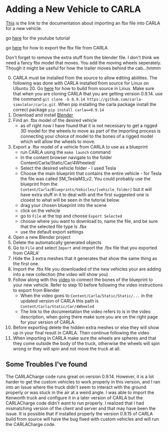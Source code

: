 # Adding a New Vehicle to CARLA
[This](https://carla.readthedocs.io/en/latest/tuto_content_authoring_vehicles/) is the link to the documentation about importing an fbx file into CARLA for a new vehicle.

go [here](https://www.youtube.com/watch?v=0F3ugwkISGk) for the youtube tutorial

go [here](https://forums.unrealengine.com/t/export-fbx-from-ue4/374740/2) for how to export the fbx file from CARLA

Don't forget to remove the extra stuff from the blender file.
I don't think we need a fancy fbx model that moves. You add the moving wheels seperately. Though it might be useful for how the trailer moves behind the cab...hmmm

0. CARLA must be installed from the source to allow editing abilities. The following was done with CARLA installed from source for Linux on Ubuntu 20. Go [here](https://carla.readthedocs.io/en/latest/build_linux/) for how to build from source in Linux. Make sure that when you are cloning CARLA that you are getting version 0.9.14. use the command `git clone -b 0.9.14 https://github.com/carla-simulator/carla.git`. When pip installing the carla package install the correct package `pip install carla==0.9.14`
1. Download and install [Blender](https://www.blender.org/download/)
2. Find an .fbx model of the desired vehicle
    - as of right now I have found that it is not necessary to get a rigged 3D model for the wheels to move as part of the importing process is connecting your choice of model to the bones of a rigged model which will allow the wheels to move.
3. Export a .fbx model of a vehicle from CARLA to use as a blueprint
    - run CARLA using the `make launch` command
    - In the content browser navigate to the folder Content/Carla/Static/Car/4Wheeled/
    - Select the desired vehicle folder - I used Tesla
    - Choose the main blueprint that contains the entire vehicle - for Tesla the file was called SM_TeslaM3_v2. You could probably use the blueprint from the `Content/Carla/Blueprints/Vehicles/[vehicle_folder]` but it will have extra stuff in it to deal with and the first suggested one is closest to what will be seen in the tutorial below.
    - drag your chosen blueprint into the scene
    - click on the vehicle
    - go to `File` at the top and choose `Export Selected`
    - choose where you want to download to, name the file, and be sure that the selected file type is .fbx
    - use the default export settings
4. Open a new Blender project
5. Delete the automatically generated objects
6. Go to `File` and select `Import` and import the .fbx file that you exported from CARLA'
7. Hide the 3 extra meshes that it generates that show the same thing as the first one.
8. Import the .fbx file you downloaded of the new vehicles your are adding into a new collection (the video will show you)
9. Follow along with this [video](https://www.youtube.com/watch?v=0F3ugwkISGk) to connect the bones of the blueprint to your new vehicle. Refer to step 10 before following the video instructions to export from Blender
    - When the video goes to `Content/Carla/Static/Static/...` in the updated version of CARLA this path is `Content/Carla/Static/Car/4Wheeled`
    - The link to the documentation the video refers to is in the video description, when going there make sure you are on the right page for your version of CARLA.
10. Before exporting delete the hidden extra meshes or else they will show up in your final result in CARLA. Then continue following the video
11. When importing in CARLA make sure the wheels are spheres and that they come outside the body of the truck, otherwise the wheels will spin wrong or they will spin and not move the truck at all.


## Some Troubles I've found
The CARLACharge code runs great on version 0.9.14. However, it is a lot harder to get the custom vehicles to work properly in this version, and I ran into an issue where the truck didn't seem to interact with the ground properly or was stuck in the air at a weird angle. I was able to import the Kenworth truck and configure it in a later version of CARLA but the CARLACharge code didn't want to run properly. I realized that I had mismatching version of the client and server and that may have been the issue. It is possible that if installed properly the version 0.9.15 of CARLA build from source will have the bug fixed with custom vehicles and will run the CARLACharge code. 
